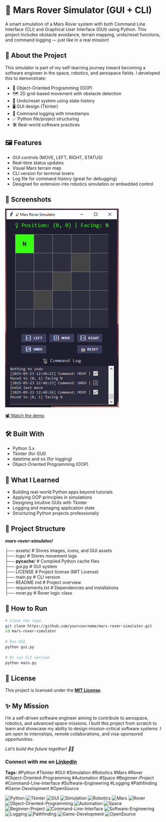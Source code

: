 # 🤖 Mars Rover Simulator (GUI + CLI)

A smart simulation of a Mars Rover system with both Command Line Interface (CLI) and Graphical User Interface (GUI) using Python. This project includes obstacle avoidance, terrain mapping, undo/reset functions, and command logging — just like in a real mission!

## 🚀 About the Project

This simulator is part of my self-learning journey toward becoming a software engineer in the space, robotics, and aerospace fields. I developed this to demonstrate:

- 🧠 Object-Oriented Programming (OOP)
- 🗺️ 2D grid-based movement with obstacle detection
- 🔄 Undo/reset system using state history
- 🖥️ GUI design (Tkinter)
- 🧾 Command logging with timestamps
- ✅ Python file/project structuring
- 🛠️ Real-world software practices

## 🖼️ Features

- GUI controls (MOVE, LEFT, RIGHT, STATUS)
- Real-time status updates
- Visual Mars terrain map
- CLI version for terminal lovers
- Log file for command history (great for debugging)
- Designed for extension into robotics simulation or embedded control

## 📸 Screenshots

![Mars Rover GUI](assets/screenshot_1.PNG)

[📽️ Watch the demo](https://drive.google.com/file/d/1niIJhJHvHs4OTMCzBikuA6mWzcwzrBcT/view?usp=sharing)


## 🛠️ Built With

- Python 3.x
- Tkinter (for GUI)
- datetime and os (for logging)
- Object-Oriented Programming (OOP)

## 🎯 What I Learned

- Building real-world Python apps beyond tutorials
- Applying OOP principles in simulations
- Designing intuitive GUIs with Tkinter
- Logging and managing application state
- Structuring Python projects professionally

## 📁 Project Structure

**_mars-rover-simulator/_**

├── assets/        # Stores images, icons, and GUI assets  
├── logs/          # Stores movement logs  
├── __pycache__/   # Compiled Python cache files  
├── gui.py         # GUI system  
├── LICENSE        # Project license (MIT License)  
├── main.py        # CLI version  
├── README.md      # Project overview  
├── requirements.txt # Dependencies and installations  
├── rover.py       # Rover logic class  
 


## 🧩 How to Run

```bash
# Clone the repo
git clone https://github.com/yourusername/mars-rover-simulator.git
cd mars-rover-simulator

# Run GUI
python gui.py

# Or run CLI version
python main.py
```
## 📜 License
This project is licensed under the **[MIT License](LICENSE)**.

## ✨ My Mission
I’m a self-driven software engineer aiming to contribute to aerospace, robotics, and advanced space missions. I built this project from scratch to learn and showcase my ability to design mission-critical software systems. I am open to internships, remote collaborations, and visa-sponsored opportunities.

_Let’s build the future together! 🌌🚀_

### Connect with me on [LinkedIn](https://www.linkedin.com/in/supun-wickramarachchi-763a7a174/)

**Tags:** #Python #Tkinter #GUI #Simulation #Robotics #Mars #Rover #Object-Oriented-Programming #Automation #Space #Beginner-Project #Command-Line-Interface #Software-Engineering #Logging #Pathfinding #Game-Development #OpenSource

![Python](https://img.shields.io/badge/Python-3.x-blue)
![Tkinter](https://img.shields.io/badge/Tkinter-GUI-orange)
![GUI](https://img.shields.io/badge/GUI-Design-yellow)
![Simulation](https://img.shields.io/badge/Simulation-Rover-green)
![Robotics](https://img.shields.io/badge/Robotics-Engineering-red)
![Mars](https://img.shields.io/badge/Mars-Exploration-darkred)
![Rover](https://img.shields.io/badge/Rover-Simulator-brown)
![Object-Oriented-Programming](https://img.shields.io/badge/OOP-Design-purple)
![Automation](https://img.shields.io/badge/Automation-Scripting-lightblue)
![Space](https://img.shields.io/badge/Space-Technology-darkblue)
![Beginner-Project](https://img.shields.io/badge/Beginner-Easy-green)
![Command-Line-Interface](https://img.shields.io/badge/CLI-Terminal-black)
![Software-Engineering](https://img.shields.io/badge/Software-Development-cyan)
![Logging](https://img.shields.io/badge/Logging-Debugging-yellowgreen)
![Pathfinding](https://img.shields.io/badge/Pathfinding-Navigation-darkgreen)
![Game-Development](https://img.shields.io/badge/GameDev-Simulation-purple)
![OpenSource](https://img.shields.io/badge/OpenSource-Community-blue)
